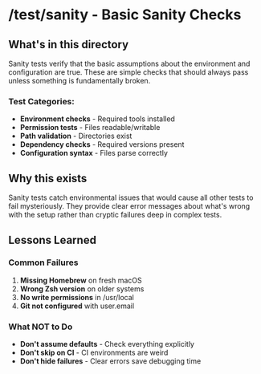 # /test/sanity - Basic Sanity Checks

## What's in this directory

Sanity tests verify that the basic assumptions about the environment and configuration are true. These are simple checks that should always pass unless something is fundamentally broken.

### Test Categories:
- **Environment checks** - Required tools installed
- **Permission tests** - Files readable/writable
- **Path validation** - Directories exist
- **Dependency checks** - Required versions present
- **Configuration syntax** - Files parse correctly

## Why this exists

Sanity tests catch environmental issues that would cause all other tests to fail mysteriously. They provide clear error messages about what's wrong with the setup rather than cryptic failures deep in complex tests.

## Lessons Learned

### Common Failures
1. **Missing Homebrew** on fresh macOS
2. **Wrong Zsh version** on older systems
3. **No write permissions** in /usr/local
4. **Git not configured** with user.email

### What NOT to Do
- **Don't assume defaults** - Check everything explicitly
- **Don't skip on CI** - CI environments are weird
- **Don't hide failures** - Clear errors save debugging time